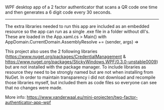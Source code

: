WPF desktop app of a 2 factor authenticator that scans a QR code one time and then generates a 6 digit code every 30 seconds.

----------

The extra libraries needed to run this app are included as an embedded resource so the app can run as a single .exe file in a folder without dll's.
These are loaded in the App.xaml.cs > Main() with AppDomain.CurrentDomain.AssemblyResolve += (sender, args) =>

This project also uses the 2 following libraries (https://www.nuget.org/packages/CredentialManagement & https://www.nuget.org/packages/StickyWindows.WPF/0.3.0-unstable0009) but are not installed with the package manager.
To include libraries as resource they need to be strongly named but are not when installing from NuGet.
In order to maintain transparency i did not download and recompile those libraries myself, but included them as code files so everyone can see that no changes were made.

More info: https://www.vanderwaal.eu/mini-projecten/two-factor-authenticator-app-wpf
